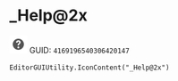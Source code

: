 # _Help@2x
![](/img/_Help@2x.png)
GUID: `4169196540306420147`
```
EditorGUIUtility.IconContent("_Help@2x")
```
